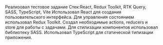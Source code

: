 Реализовал тестовое задание
Стек:React,
Redux Toolkit,
RTK Query,
SASS,
TypeScript,
Vite
Использовал React для создания пользовательского интерфейса.
Для управления состоянием использовал Redux Toolkit.
Создал необходимые actions, reducers и store для работы с задачами.
Для стилизации компонентов использовал библиотеку SASS.
Использовал TypeScript для статической типизации приложения.
